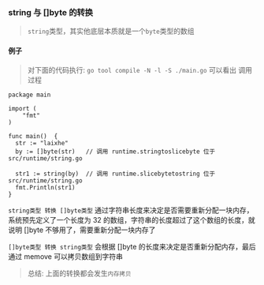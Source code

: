 ### string 与 []byte 的转换
> `string`类型，其实他底层本质就是一个`byte`类型的数组

#### 例子
> 对下面的代码执行: `go tool compile -N -l -S ./main.go` 可以看出 调用过程
```
package main

import (
	"fmt"
)

func main()  {
  str := "laixhe"
  by := []byte(str)   // 调用 runtime.stringtoslicebyte 位于 src/runtime/string.go

  str1 := string(by)  // 调用 runtime.slicebytetostring 位于 src/runtime/string.go
  fmt.Println(str1)
}
```

`string类型 转换 []byte类型` 通过字符串长度来决定是否需要重新分配一块内存，系统预先定义了一个长度为 32 的数组，字符串的长度超过了这个数组的长度，就说明 []byte 不够用了，需要重新分配一块内存了

`[]byte类型 转换 string类型` 会根据 []byte 的长度来决定是否重新分配内存，最后通过 memove 可以拷贝数组到字符串

> 总结: 上面的转换都会发生`内存拷贝`
